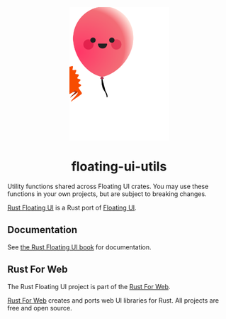 <p align="center">
    <a href="../../logo.svg">
        <img src="../../logo.svg" width="225" height="300" alt="Rust Floating UI Logo">
    </a>
</p>

<h1 align="center">floating-ui-utils</h1>

Utility functions shared across Floating UI crates. You may use these functions in your own projects, but are subject to breaking changes.

[Rust Floating UI](https://github.com/RustForWeb/floating-ui) is a Rust port of [Floating UI](https://floating-ui.com).

## Documentation

See [the Rust Floating UI book](https://floating-ui.rustforweb.org/) for documentation.

## Rust For Web

The Rust Floating UI project is part of the [Rust For Web](https://github.com/RustForWeb).

[Rust For Web](https://github.com/RustForWeb) creates and ports web UI libraries for Rust. All projects are free and open source.
